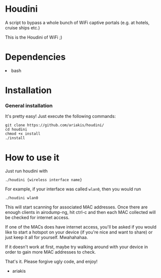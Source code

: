 # Houdini

A script to bypass a whole bunch of WiFi captive portals (e.g. at hotels, cruise ships etc.)

This is the Houdini of WiFi ;)

# Dependencies

<li>bash</li></ul>

# Installation

<h3>General installation</h3> 

It's pretty easy! Just execute the following commands:

<pre><code>git clone https://github.com/ariakis/houdini/
cd houdini
chmod +x install
./install</code></pre>

# How to use it

Just run houdini with

<pre><code>./houdini {wireless interface name}</code></pre>

For example, if your interface was called <code>wlan0</code>, then you would run

<pre><code>./houdini wlan0</code></pre>

This will start scanning for associated MAC addresses. Once there are enough clients in airodump-ng, hit ctrl-c and then each MAC collected will be checked for internet access.

If one of the MACs does have internet access, you'll be asked if you would like to start a hotspot on your device (if you're nice and want to share) or just keep it all for yourself. Mwahahahaa.

If it doesn't work at first, maybe try walking around with your device in order to gain more MAC addresses to check.

That's it. Please forgive ugly code, and enjoy!

- ariakis
